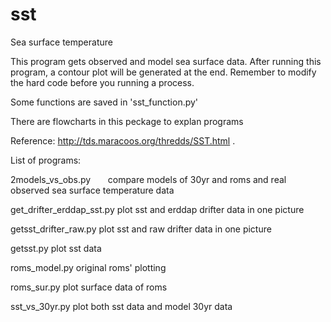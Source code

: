 sst
===

Sea surface temperature 

This program gets observed  and  model sea surface data. After running this program, a contour plot will be generated at
the end.
Remember to modify the hard code before you running a process.

Some functions are saved in 'sst_function.py'

There are flowcharts in this peckage to explan programs 

Reference:  http://tds.maracoos.org/thredds/SST.html .

List of programs:


2models_vs_obs.py         &nbsp;&nbsp;&nbsp;&nbsp;&nbsp;        compare models of 30yr and roms and real observed sea surface temperature data

get_drifter_erddap_sst.py         plot sst and erddap drifter data in one picture

getsst_drifter_raw.py plot        sst and raw drifter data in one picture

getsst.py                         plot sst data

roms_model.py                     original roms' plotting

roms_sur.py                       plot surface data of roms

sst_vs_30yr.py                    plot both sst data and model 30yr data 

